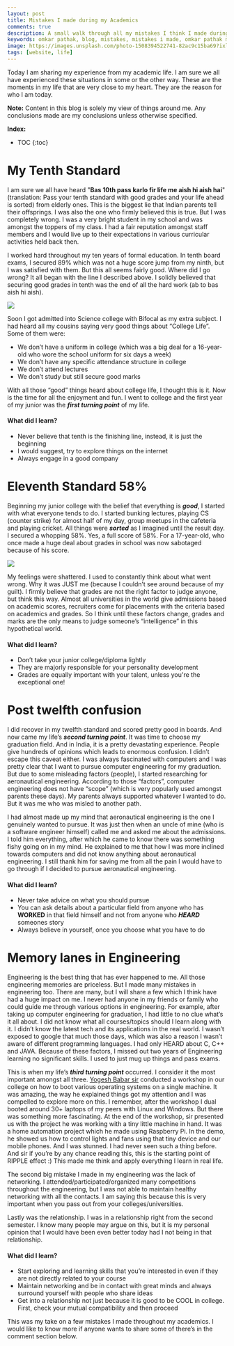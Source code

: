 ```yaml
---
layout: post
title: Mistakes I made during my Academics
comments: true
description: A small walk through all my mistakes I think I made during my academical years
keywords: omkar pathak, blog, mistakes, mistakes i made, omkar pathak mistakes made during academics, mistakes made during my academics
image: https://images.unsplash.com/photo-1508394522741-82ac9c15ba69?ixlib=rb-1.2.1&ixid=eyJhcHBfaWQiOjEyMDd9&auto=format&fit=crop&w=1948&q=80
tags: [website, life]
---
```


Today I am sharing my experience from my academic life. I am sure we all have experienced these situations in some or the other way. These are the moments in my life that are very close to my heart. They are the reason for who I am today.

**Note:** Content in this blog is solely my view of things around me. Any conclusions made are my conclusions unless otherwise specified.

**Index:**

* TOC
{:toc}
# My Tenth Standard

I am sure we all have heard "**Bas 10th pass karlo fir life me aish hi aish hai**" (translation: Pass your tenth standard with good grades and your life ahead is sorted) from elderly ones. This is the biggest lie that Indian parents tell their offsprings. I was also the one who firmly believed this is true. But I was completely wrong. I was a very bright student in my school and was amongst the toppers of my class. I had a fair reputation amongst staff members and I would live up to their expectations in various curricular activities held back then.

I worked hard throughout my ten years of formal education. In tenth board exams, I secured 89% which was not a huge score jump from my ninth, but I was satisfied with them. But this all seems fairly good. Where did I go wrong? It all began with the line I described above. I solidly believed that securing good grades in tenth was the end of all the hard work (ab to bas aish hi aish).

<img src="https://media.giphy.com/media/f79OYWh5uwIfK/giphy.gif" style="margin-left: auto; margin-right: auto; display: block">

Soon I got admitted into Science college with Bifocal as my extra subject. I had heard all my cousins saying very good things about “College Life”. Some of them were:

- We don’t have a uniform in college (which was a big deal for a 16-year-old who wore the school uniform for six days a week)
- We don’t have any specific attendance structure in college
- We don’t attend lectures
- We don’t study but still secure good marks

With all those “good” things heard about college life, I thought this is it. Now is the time for all the enjoyment and fun. I went to college and the first year of my junior was the ***first turning point*** of my life.

#### What did I learn?
- Never believe that tenth is the finishing line, instead, it is just the beginning
- I would suggest, try to explore things on the internet
- Always engage in a good company

# Eleventh Standard 58%

Beginning my junior college with the belief that everything is ***good***, I started with what everyone tends to do. I started bunking lectures, playing CS (counter strike) for almost half of my day, group meetups in the cafeteria and playing cricket. All things were ***sorted*** as I imagined until the result day. I secured a whopping 58%. Yes, a full score of 58%. For a 17-year-old, who once made a huge deal about grades in school was now sabotaged because of his score.

<img src="https://media.giphy.com/media/pWYReekqQW72U/giphy.gif" style="margin-left: auto; margin-right: auto; display: block">

My feelings were shattered. I used to constantly think about what went wrong. Why it was JUST me (because I couldn’t see around because of my guilt). I firmly believe that grades are not the right factor to judge anyone, but think this way. Almost all universities in the world give admissions based on academic scores, recruiters come for placements with the criteria based on academics and grades. So I think until these factors change, grades and marks are the only means to judge someone’s “intelligence” in this hypothetical world.

#### What did I learn?
- Don’t take your junior college/diploma lightly
- They are majorly responsible for your personality development
- Grades are equally important with your talent, unless you're the exceptional one!

# Post twelfth confusion

I did recover in my twelfth standard and scored pretty good in boards. And now came my life’s ***second turning point***. It was time to choose my graduation field. And in India, it is a pretty devastating experience. People give hundreds of opinions which leads to enormous confusion. I didn’t escape this caveat either. I was always fascinated with computers and I was pretty clear that I want to pursue computer engineering for my graduation. But due to some misleading factors (people), I started researching for aeronautical engineering. According to those “factors”, computer engineering does not have “scope” (which is very popularly used amongst parents these days). My parents always supported whatever I wanted to do. But it was me who was misled to another path.

I had almost made up my mind that aeronautical engineering is the one I genuinely wanted to pursue. It was just then when an uncle of mine (who is a software engineer himself) called me and asked me about the admissions. I told him everything, after which he came to know there was something fishy going on in my mind. He explained to me that how I was more inclined towards computers and did not know anything about aeronautical engineering. I still thank him for saving me from all the pain I would have to go through if I decided to pursue aeronautical engineering.

#### What did I learn?
- Never take advice on what you should pursue
- You can ask details about a particular field from anyone who has **WORKED** in that field himself and not from anyone who ***HEARD*** someones story
- Always believe in yourself, once you choose what you have to do

# Memory lanes in Engineering
Engineering is the best thing that has ever happened to me. All those engineering memories are priceless. But I made many mistakes in engineering too. There are many, but I will share a few which I think have had a huge impact on me.
I never had anyone in my friends or family who could guide me through various options in engineering. For example, after taking up computer engineering for graduation, I had little to no clue what’s it all about. I did not know what all courses/topics should I learn along with it. I didn’t know the latest tech and its applications in the real world. I wasn’t exposed to google that much those days, which was also a reason I wasn’t aware of different programming languages. I had only HEARD about C, C++ and JAVA. Because of these factors, I missed out two years of Engineering learning no significant skills. I used to just mug up things and pass exams.

This is when my life’s ***third turning point*** occurred. I consider it the most important amongst all three. [Yogesh Babar sir](http://www.yogeshbabar420.com/the-person/) conducted a workshop in our college on how to boot various operating systems on a single machine. It was amazing, the way he explained things got my attention and I was compelled to explore more on this. I remember, after the workshop I dual booted around 30+ laptops of my peers with Linux and Windows. But there was something more fascinating. At the end of the workshop, sir presented us with the project he was working with a tiny little machine in hand. It was a home automation project which he made using Raspberry Pi. In the demo, he showed us how to control lights and fans using that tiny device and our mobile phones. And I was stunned. I had never seen such a thing before. And sir if you’re by any chance reading this, this is the starting point of RIPPLE effect :) This made me think and apply everything I learn in real life.

The second big mistake I made in my engineering was the lack of networking. I attended/participated/organized many competitions throughout the engineering, but I was not able to maintain healthy networking with all the contacts. I am saying this because this is very important when you pass out from your colleges/universities.

Lastly was the relationship. I was in a relationship right from the second semester. I know many people may argue on this, but it is my personal opinion that I would have been even better today had I not being in that relationship.

#### What did I learn?

- Start exploring and learning skills that you’re interested in even if they are not directly related to your course
- Maintain networking and be in contact with great minds and always surround yourself with people who share ideas
- Get into a relationship not just because it is good to be COOL in college. First, check your mutual compatibility and then proceed

This was my take on a few mistakes I made throughout my academics. I would like to know more if anyone wants to share some of there’s in the comment section below.